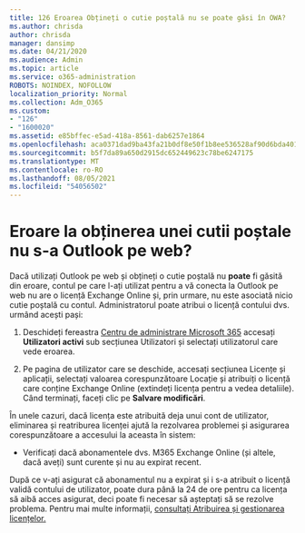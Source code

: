 ```yaml
---
title: 126 Eroarea Obțineți o cutie poștală nu se poate găsi în OWA?
ms.author: chrisda
author: chrisda
manager: dansimp
ms.date: 04/21/2020
ms.audience: Admin
ms.topic: article
ms.service: o365-administration
ROBOTS: NOINDEX, NOFOLLOW
localization_priority: Normal
ms.collection: Adm_O365
ms.custom:
- "126"
- "1600020"
ms.assetid: e85bffec-e5ad-418a-8561-dab6257e1864
ms.openlocfilehash: aca0371dad9ba43fa21b0df8e50f1b8ee536528af90d6bda401995c6e5796be4
ms.sourcegitcommit: b5f7da89a650d2915dc652449623c78be6247175
ms.translationtype: MT
ms.contentlocale: ro-RO
ms.lasthandoff: 08/05/2021
ms.locfileid: "54056502"
---
```

# <a name="getting-a-mailbox-not-found-error-in-outlook-on-the-web"></a>Eroare la obținerea unei cutii poștale nu s-a Outlook pe web?

Dacă utilizați Outlook pe web și obțineți o cutie poștală nu **poate** fi găsită din eroare, contul pe care l-ați utilizat pentru a vă conecta la Outlook pe web nu are o licență Exchange Online și, prin urmare, nu este asociată nicio cutie poștală cu contul. Administratorul poate atribui o licență contului dvs. urmând acești pași:

1. Deschideți fereastra [Centru de administrare Microsoft 365](https://portal.office.com/adminportal/home#/homepage) accesați **Utilizatori activi** sub  secțiunea Utilizatori și selectați utilizatorul care vede eroarea.

2. Pe pagina de utilizator care  se deschide, accesați secțiunea  Licențe și aplicații, selectați valoarea corespunzătoare Locație și atribuiți o licență care conține Exchange Online (extindeți licența pentru a vedea detaliile). Când terminați, faceți clic pe **Salvare modificări**.

În unele cazuri, dacă licența este atribuită deja unui cont de utilizator, eliminarea și reatriburea licenței ajută la rezolvarea problemei și asigurarea corespunzătoare a accesului la aceasta în sistem: 

- Verificați dacă abonamentele dvs. M365 Exchange Online (și altele, dacă aveți) sunt curente și nu au expirat recent.

După ce v-ați asigurat că abonamentul nu a expirat și i s-a atribuit o licență validă contului de utilizator, poate dura până la 24 de ore pentru ca licența să aibă acces asigurat, deci poate fi necesar să așteptați să se rezolve problema. Pentru mai multe informații, [consultați Atribuirea și gestionarea licențelor.](https://docs.microsoft.com/deployoffice/overview-licensing-activation-microsoft-365-apps#assign-and-manage-licenses)